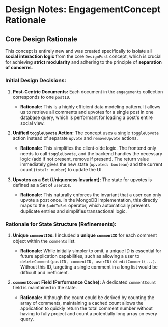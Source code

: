 # Design Notes: EngagementConcept Rationale

## Core Design Rationale

This concept is entirely new and was created specifically to isolate all **social interaction logic** from the core `DesignPost` concept, which is crucial for achieving **strict modularity** and adhering to the principle of **separation of concerns**.

### Initial Design Decisions:

1.  **Post-Centric Documents:** Each document in the `engagements` collection corresponds to one `postID`.
    * **Rationale:** This is a highly efficient data modeling pattern. It allows us to retrieve all comments and upvotes for a single post in one database query, which is performant for loading a post's entire social view.

2.  **Unified `toggleUpvote` Action:** The concept uses a single `toggleUpvote` action instead of separate `upvote` and `removeUpvote` actions.
    * **Rationale:** This simplifies the client-side logic. The frontend only needs to call `toggleUpvote`, and the backend handles the necessary logic (add if not present, remove if present). The return value immediately gives the new state (`upvoted: boolean`) and the current count (`total: number`) to update the UI.

3.  **Upvotes as a Set (Uniqueness Invariant):** The state for upvotes is defined as a Set of `userID`s.
    * **Rationale:** This naturally enforces the invariant that a user can only upvote a post once. In the MongoDB implementation, this directly maps to the `$addToSet` operator, which automatically prevents duplicate entries and simplifies transactional logic.

### Rationale for State Structure (Refinements):

1.  **Unique `commentID`s:** I included a **unique `commentID`** for each comment object within the `comments` list.
    * **Rationale:** While initially simpler to omit, a unique ID is essential for future application capabilities, such as allowing a user to `deleteComment(postID, commentID, userID)` or `editComment(...)`. Without this ID, targeting a single comment in a long list would be difficult and inefficient.

2.  **`commentCount` Field (Performance Cache):** A dedicated `commentCount` field is maintained in the state.
    * **Rationale:** Although the count could be derived by counting the array of comments, maintaining a cached count allows the application to quickly return the total comment number without having to fully project and count a potentially long array on every query.
